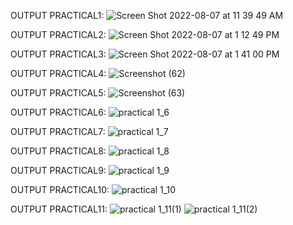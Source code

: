 OUTPUT PRACTICAL1: 
![Screen Shot 2022-08-07 at 11 39 49 AM](https://user-images.githubusercontent.com/110661984/183278061-d8c1c266-b284-4c48-bab0-549cf7b23611.png)

OUTPUT PRACTICAL2:
![Screen Shot 2022-08-07 at 1 12 49 PM](https://user-images.githubusercontent.com/110661984/183281816-3d125c6d-1f80-4e0a-9798-92a5d6795343.png)

OUTPUT PRACTICAL3:
![Screen Shot 2022-08-07 at 1 41 00 PM](https://user-images.githubusercontent.com/110661984/183281822-22b17c48-d985-432f-b47f-cc5f22e6c3fc.png)

OUTPUT PRACTICAL4:
![Screenshot (62)](https://user-images.githubusercontent.com/110661984/183581587-c4c21792-f304-4c3b-9bca-88e69c998df9.png)

OUTPUT PRACTICAL5:
![Screenshot (63)](https://user-images.githubusercontent.com/110661984/183581805-5e631123-5c35-4cc1-a927-3c2bc7582eca.png)

OUTPUT PRACTICAL6:
![practical 1_6](https://user-images.githubusercontent.com/110661984/186170648-55200edd-6dea-4b1a-9ff2-d4eba8e81eef.png)

OUTPUT PRACTICAL7:
![practical 1_7](https://user-images.githubusercontent.com/110661984/185959370-6af8754b-393f-491f-99c7-d79801b37bd9.png)

OUTPUT PRACTICAL8:
![practical 1_8](https://user-images.githubusercontent.com/110661984/185959446-c4db5319-84cc-45de-8f67-c1fa284ad89e.png)

OUTPUT PRACTICAL9:
![practical 1_9](https://user-images.githubusercontent.com/110661984/185959553-7d613dd6-a4ca-45c8-a726-3e5280fb05ec.png)

OUTPUT PRACTICAL10:
![practical 1_10](https://user-images.githubusercontent.com/110661984/185959616-5423b627-d8bc-486c-b9a1-09e69d3acccc.png)

OUTPUT PRACTICAL11:
![practical 1_11(1)](https://user-images.githubusercontent.com/110661984/186170757-0453c410-b870-4bb9-9b18-c35d7f03a777.png)
![practical 1_11(2)](https://user-images.githubusercontent.com/110661984/186170764-1f7fb102-7a21-4452-88ac-af9e7cfb6fd4.png)
